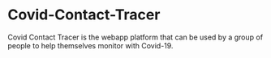 # Covid-Contact-Tracer
Covid Contact Tracer is the webapp platform that can be used by a group of people to help themselves monitor with Covid-19.
